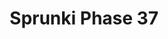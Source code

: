 ---
slug: sprunki-phase-37
title: Sprunki Phase 37
description: "Sprunki Phase 37 is an exciting online game. Play for free directly in your browser!"
icon: /images/popular_mods/Sprunki Phase 37.png
url: https://wowtbc.net/sprunkin/phase37/index.html
previewImage: /images/popular_mods/Sprunki Phase 37.png
type: popular mods

# SEO配置
seo:
  title: "Sprunki Phase 37 - Play Free Online Game | Fun Browser Games"
  description: "Sprunki Phase 37 - Play this fun online game for free in your browser. No download required!"
  ogImage: "/images/popular_mods/Sprunki Phase 37.png"
  keywords: "sprunki-phase-37, online game, browser game, free game, popular mods game, play online"

videoUrls:
  - https://www.youtube.com/embed/example1
  - https://www.youtube.com/embed/example2

whyPlay:
  title: "Why Play Sprunki Phase 37?"
  items:
    - "Immersive Gameplay: Sprunki Phase 37 offers an engaging and immersive gaming experience that will keep you entertained for hours"
    - "Challenging Levels: Test your skills with increasingly difficult challenges and obstacles"
    - "Beautiful Graphics: Enjoy stunning visuals and smooth animations that bring the game world to life"
    - "Regular Updates: New content and features are added regularly to keep the game fresh and exciting"
    - "Free to Play: Experience all the fun without spending a penny"
    - "Community Features: Connect with other players, share strategies, and compete for high scores"
    - "Cross-Platform: Play on any device with a web browser, no downloads required"

features:
  title: "Key Features of Sprunki Phase 37"
  image: "/images/popular_mods/Sprunki Phase 37.png"
  items:
    - "Intuitive Controls: Easy to learn controls make Sprunki Phase 37 accessible for players of all skill levels"
    - "Multiple Game Modes: Enjoy various gameplay options that provide different challenges and experiences"
    - "Character Customization: Personalize your gaming experience with unique characters and items"
    - "Achievement System: Complete special tasks to earn rewards and recognition"
    - "Leaderboards: Compete with players worldwide and see who can achieve the highest scores"

characteristics:
  title: "Game Characteristics"
  image: "/images/popular_mods/Sprunki Phase 37.png"
  items:
    - "Genre: Popular mods game with elements of strategy and skill"
    - "Difficulty: Suitable for both casual gamers and those seeking a challenge"
    - "Play Time: Quick sessions or extended gameplay, depending on your preference"
    - "Art Style: Vibrant and engaging visuals that enhance the gaming experience"
    - "Sound Design: Immersive audio that complements the gameplay perfectly"

info: "Sprunki Phase 37 is an exciting online game that offers players a unique and engaging gaming experience. With its intuitive controls, stunning visuals, and challenging gameplay, Sprunki Phase 37 provides hours of entertainment for players of all ages and skill levels. Whether you're looking for a quick gaming session during a break or an extended play session, Sprunki Phase 37 delivers an immersive experience that will keep you coming back for more. The game features multiple levels of increasing difficulty, ensuring that players are constantly challenged as they progress. With regular updates adding new content and features, Sprunki Phase 37 remains fresh and exciting, providing endless entertainment options for its growing community of players."

howToPlayIntro: "Welcome to Sprunki Phase 37! This guide will walk you through the basics and help you master the game. Whether you're a beginner or looking to improve your skills, these tips and instructions will enhance your gaming experience."

howToPlaySteps:
  - title: "Getting Started"
    description: "Begin your Sprunki Phase 37 adventure by familiarizing yourself with the controls. Use your keyboard or mouse to navigate through the game interface. The tutorial will guide you through the basic mechanics and help you understand the objectives."
  - title: "Understanding the Objectives"
    description: "In Sprunki Phase 37, your main goal is to progress through levels by completing specific objectives. Each level presents unique challenges that require different strategies and approaches."
  - title: "Mastering the Controls"
    description: "Practice using the controls to improve your precision and reaction time. Sprunki Phase 37 requires quick reflexes and strategic thinking to overcome obstacles and defeat opponents."
  - title: "Utilizing Power-ups"
    description: "Collect power-ups throughout the game to enhance your abilities and overcome difficult challenges. Each power-up offers unique advantages that can be crucial for success."
  - title: "Developing Strategies"
    description: "As you progress in Sprunki Phase 37, develop effective strategies for different scenarios. Analyze patterns, anticipate challenges, and adapt your approach to maximize your performance."

faq:
  title: "Frequently Asked Questions about Sprunki Phase 37"
  items:
    - question: "Is Sprunki Phase 37 free to play?"
      answer: "Yes, Sprunki Phase 37 is completely free to play directly in your web browser. No downloads or purchases are required to enjoy the full game experience."
    - question: "Can I play Sprunki Phase 37 on mobile devices?"
      answer: "Yes, Sprunki Phase 37 is optimized for both desktop and mobile play. You can enjoy the game on any device with a web browser and internet connection."
    - question: "Are there any in-game purchases?"
      answer: "While Sprunki Phase 37 is free to play, there may be optional in-game purchases available for cosmetic items or additional features that don't affect core gameplay."
    - question: "How often is Sprunki Phase 37 updated?"
      answer: "The developers regularly update Sprunki Phase 37 with new content, features, and improvements based on player feedback and game performance."
    - question: "Can I play Sprunki Phase 37 offline?"
      answer: "Currently, Sprunki Phase 37 requires an internet connection to play as it's a browser-based online game."
    - question: "Is Sprunki Phase 37 suitable for children?"
      answer: "Yes, Sprunki Phase 37 is designed to be family-friendly and suitable for players of all ages."
    - question: "How do I report bugs or issues?"
      answer: "If you encounter any problems while playing Sprunki Phase 37, you can report them through the game's support page or contact the developers directly through their website."
    - question: "Still Have Questions?"
      answer: "If you have additional questions about Sprunki Phase 37 that aren't covered in this FAQ, please visit our support center or contact our customer service team for assistance."
---
